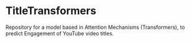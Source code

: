 # TitleTransformers
Repository for a model based in Attention Mechanisms (Transformers), to predict Engagement of YouTube video titles.
